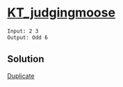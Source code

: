 # [KT_judgingmoose](https://open.kattis.com/problems/judgingmoose)



```txt
Input: 2 3
Output: Odd 6
```

## Solution

[Duplicate](./BJ_15025.md)
